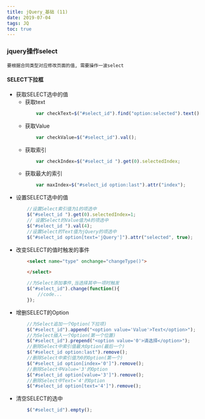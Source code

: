 ```yaml
---
title: jQuery_基础 (11)
date: 2019-07-04
tags: JQ
toc: true
---
```


### jquery操作select
    要根据合同类型对应修改页面的值, 需要操作一波select

<!-- more -->

#### SELECT下拉框 
- 获取SELECT选中的值
    * 获取text
        ```javascript
            var checkText=$("#select_id").find("option:selected").text();
        ```
    * 获取Value
        ```javascript
            var checkValue=$("#select_id").val();
        ```
    * 获取索引
        ```javascript
            var checkIndex=$("#select_id ").get(0).selectedIndex;
        ```
    * 获取最大的索引
        ```javascript
            var maxIndex=$("#select_id option:last").attr("index");
        ```
- 设置SELECT选中的值
    ```javascript
        //设置Select索引值为1的项选中
        $("#select_id ").get(0).selectedIndex=1;  
        // 设置Select的Value值为4的项选中
        $("#select_id ").val(4);
        //设置Select的Text值为jQuery的项选中
        $("#select_id option[text='jQuery']").attr("selected", true);   
    ```
- 改变SELECT的值时触发的事件
    ```html
        <select name="type" onchange="changeType()">

        </select>
    ```
    ```javascript
        //为Select添加事件,当选择其中一项时触发
        $("#select_id").change(function(){
            //code...
        }); 
    ```
- 增删SELECT的Option
    ```javascript
        //为Select追加一个Option(下拉项)
        $("#select_id").append("<option value='Value'>Text</option>");  
        //为Select插入一个Option(第一个位置)
        $("#select_id").prepend("<option value='0'>请选择</option>");  
        //删除Select中索引值最大Option(最后一个)
        $("#select_id option:last").remove();  
        //删除Select中索引值为0的Option(第一个)
        $("#select_id option[index='0']").remove();  
        //删除Select中Value='3'的Option
        $("#select_id option[value='3']").remove();  
        //删除Select中Text='4'的Option
        $("#select_id option[text='4']").remove();  
    ```
- 清空SELECT的选中
    ```javascript
        $("#select_id").empty();
    ```